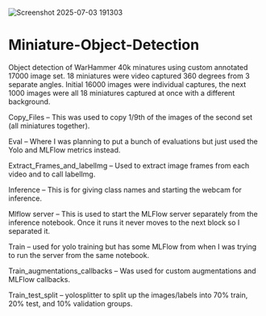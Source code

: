 ![Screenshot 2025-07-03 191303](https://github.com/user-attachments/assets/1fb0d993-0979-489e-b039-67e8967ee2ea)

# Miniature-Object-Detection

Object detection of WarHammer 40k minatures using custom annotated 17000 image set.  18 miniatures were video captured 360 degrees from 3 separate angles. Initial 16000 images were individual captures, the next 1000 images were all 18 miniatures captured at once with a different background.  


Copy_Files – This was used to copy 1/9th of the images of the second set (all miniatures together).  

Eval – Where I was planning to put a bunch of evaluations but just used the Yolo and MLFlow metrics instead.

Extract_Frames_and_labelImg – Used to extract image frames from each video and to call labelImg.

Inference – This is for giving class names and starting the webcam for inference.

Mlflow server – This is used to start the MLFlow server separately from the inference notebook.  Once it runs it never moves to the next block so I separated it.

Train – used for yolo training but has some MLFlow from when I was trying to run the server from the same notebook.

Train_augmentations_callbacks – Was used for custom augmentations and MLFlow callbacks.

Train_test_split – yolosplitter to split up the images/labels into 70% train, 20% test, and 10% validation groups.
